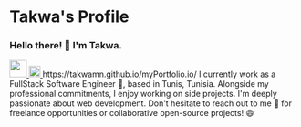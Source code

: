 # Takwa's Profile

### Hello there! 👋 I'm Takwa.
<a href="https://www.linkedin.com/in/takwa-manai/" />
<img width="30" src="https://upload.wikimedia.org/wikipedia/commons/c/ca/LinkedIn_logo_initials.png" >
</a>
<a href="https://takwamn.github.io/myPortfolio.io/" >
<img width="20" src="https://upload.wikimedia.org/wikipedia/commons/9/9f/Internet_Explorer_logo.png" alt="portfolio-icon">
</a>
https://takwamn.github.io/myPortfolio.io/
I currently work as a FullStack Software Engineer 🔭, based in Tunis, Tunisia. Alongside my professional commitments, I enjoy working on side projects. I'm deeply passionate about web development. Don't hesitate to reach out to me 💬 for freelance opportunities or collaborative open-source projects! 😄


